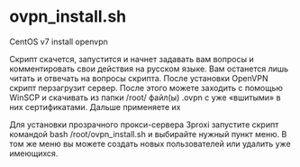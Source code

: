 # ovpn_install.sh
CentOS v7 install openvpn

Скрипт скачется, запустится и начнет задавать вам вопросы и комментировать свои действия на русском языке. Вам останется лишь читать и отвечать на вопросы скрипта. После установки OpenVPN скрипт перзагрузит сервер. После этого можете заходить с помощью WinSCP и скачивать из папки /root/ файл(ы) .ovpn с уже «вшитыми» в них сертификатами. Дальше применяете их

Для установки прозрачного прокси-сервера 3proxi
запустите скрипт командой
bash /root/ovpn_install.sh
и выбирайте нужный пункт меню. В том же меню вы можете создать новых пользователей или удалить уже имеющихся.
